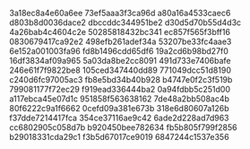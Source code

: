 3a18ec8a4e60a6ee
73ef5aaa3f3ca96d
a80a16a4533caec6
d803b8d0036dace2
dbccddc344951be2
d30d5d70b55d4d3c
4a26bab4c4604c2e
50285818432bc341
ec857f565f3bff16
0830679417ca92e2
498efb261adef34a
53207be33fc4aae3
6e152a001003fa96
fd8b1496cdd65df6
19a2cd6b98bd27f0
16df3834af09a965
5a03da8be2cc8091
491d733e7406bafe
246e61f7f9822be8
105ced347440dd89
771049dcc51d8190
c240d6fc97005ac3
fb8e5bd34b40b928
b4747e0f2c3f519b
799081177f72ec29
f919ead336444ba2
0a94fdbb5c251d00
a117ebca45e07d1c
951858f563638162
7de48a2bb508ac4b
80f6222c9a1f6662
0cefd09a381e673b
318e6d80607a126b
f37dde7214417fca
354ce37116ae9c42
6ade2d228ad7d963
cc6802905c058d7b
b920450bee782634
fb5b805f799f2856
b29018331cda29c1
f3b5d67017ce9019
6847244c1537e356
